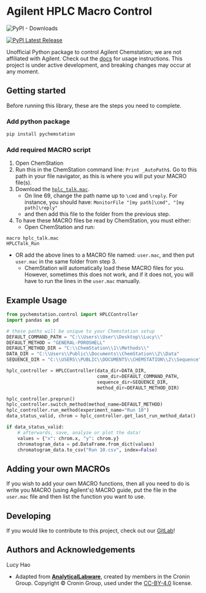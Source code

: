 # Agilent HPLC Macro Control

![PyPI - Downloads](https://img.shields.io/pypi/dm/pychemstation)

[![PyPI Latest Release](https://img.shields.io/pypi/v/pychemstation.svg)](https://pypi.org/project/pychemstation/)

Unofficial Python package to control Agilent Chemstation; we are not affiliated with Agilent.
Check out the [docs](https://hein-analytical-control-5e6e85.gitlab.io/) for usage instructions. This project is under
active development, and breaking changes may occur at any moment.

## Getting started

Before running this library, these are the steps you need to complete.

### Add python package

```bash
pip install pychemstation
```

### Add required MACRO script

1. Open ChemStation
2. Run this in the ChemStation command line: ``Print _AutoPath$``. Go to this path in your file navigator, as this is
   where you will put your
   MACRO file(s).
3. Download the [
   `hplc_talk.mac`](https://github.com/croningp/analyticallabware/blob/master/AnalyticalLabware/devices/Agilent/hplctalk.mac).
    - On line 69, change the path name up to `\cmd` and `\reply`. For instance, you should have:
      `MonitorFile "[my path]\cmd", "[my path]\reply"`
    - and then add this file to the folder from the previous step.
4. To have these MACRO files be read by ChemStation, you must either:
    - Open ChemStation and run:

```MACRO
macro hplc_talk.mac
HPLCTalk_Run
```

- OR add the above lines to a MACRO file named: `user.mac`, and then put `user.mac` in the same folder from step 3.
    - ChemStation will automatically load these MACRO files for you. However, sometimes this does not work, and if it
      does not, you will have to run the lines in the `user.mac` manually.

## Example Usage

```python
from pychemstation.control import HPLCController
import pandas as pd

# these paths will be unique to your Chemstation setup
DEFAULT_COMMAND_PATH = "C:\\Users\\User\\Desktop\\Lucy\\"
DEFAULT_METHOD = "GENERAL-POROSHELL"
DEFAULT_METHOD_DIR = "C:\\ChemStation\\1\\Methods\\"
DATA_DIR = "C:\\Users\\Public\\Documents\\ChemStation\\2\\Data"
SEQUENCE_DIR = "C:\\USERS\\PUBLIC\\DOCUMENTS\\CHEMSTATION\\2\\Sequence"

hplc_controller = HPLCController(data_dir=DATA_DIR,
                                 comm_dir=DEFAULT_COMMAND_PATH,
                                 sequence_dir=SEQUENCE_DIR,
                                 method_dir=DEFAULT_METHOD_DIR)

hplc_controller.preprun()
hplc_controller.switch_method(method_name=DEFAULT_METHOD)
hplc_controller.run_method(experiment_name="Run 10")
data_status_valid, chrom = hplc_controller.get_last_run_method_data()

if data_status_valid:
    # afterwards, save, analyze or plot the data!
    values = {"x": chrom.x, "y": chrom.y}
    chromatogram_data = pd.DataFrame.from_dict(values)
    chromatogram_data.to_csv("Run 10.csv", index=False) 
```

## Adding your own MACROs

If you wish to add your own MACRO functions, then all you need to do is write you MACRO (using Agilent's) MACRO guide,
put the file in the `user.mac` file and then list the function you want to use.

## Developing

If you would like to contribute to this project, check out
our [GitLab](https://gitlab.com/heingroup/device-api/pychemstation)!

## Authors and Acknowledgements

Lucy Hao

- Adapted from [**AnalyticalLabware**](https://github.com/croningp/analyticallabware), created by members in the Cronin
  Group. Copyright © Cronin Group, used under the [CC-BY-4.0](https://creativecommons.org/licenses/by/4.0/) license.